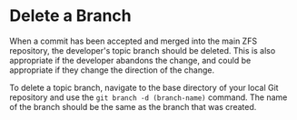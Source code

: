 # Delete a Branch

When a commit has been accepted and merged into the main ZFS repository, the developer's topic branch should be deleted.  This is also appropriate if the developer abandons the change, and could be appropriate if they change the direction of the change.

To delete a topic branch, navigate to the base directory of your local Git repository and use the ```git branch -d (branch-name)``` command.  The name of the branch should be the same as the branch that was created.
